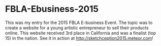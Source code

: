 # FBLA-Ebusiness-2015

This was my entry for the 2015 FBLA E-business Event. The topic was to create a website for a young artistic entrepreneur to sell their products online. This website received 3rd place in California and was a finalist (top 15) in the nation. See it in action at http://sketchception2015.meteor.com!
